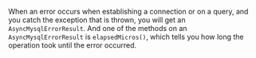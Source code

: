 When an error occurs when establishing a connection or on a query, and you catch the exception that is thrown, you will get an `AsyncMysqlErrorResult`. And one of the methods on an `AsyncMysqlErrorResult` is `elapsedMicros()`, which tells you how long the operation took until the error occurred.
